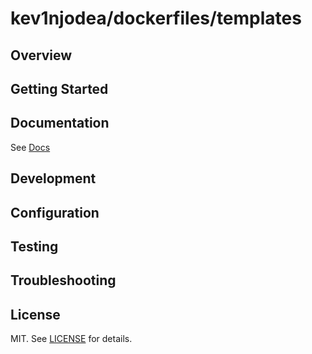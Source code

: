 # kev1njodea/dockerfiles/templates

## Overview

## Getting Started

## Documentation

See [Docs](docs/README.md)

## Development

## Configuration

## Testing

## Troubleshooting

## License

MIT. See [LICENSE](./LICENSE) for details.
